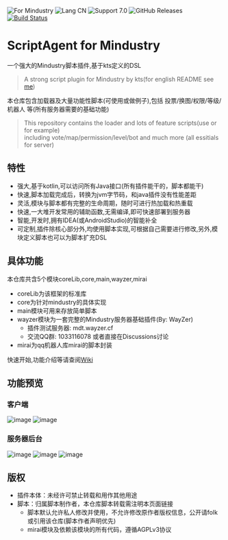 ![For Mindustry](https://img.shields.io/badge/For-Mindustry-orange)
![Lang CN](https://img.shields.io/badge/Lang-ZH--CN-blue)
![Support 7.0](https://img.shields.io/badge/Support_Version-7.0(135)-success)
![GitHub Releases](https://img.shields.io/github/downloads/way-zer/ScriptAgent4MindustryExt/latest/total)
[![Build Status](https://travis-ci.com/way-zer/ScriptAgent4MindustryExt.svg?branch=7.0)](https://travis-ci.com/way-zer/ScriptAgent4MindustryExt)

# ScriptAgent for Mindustry
一个强大的Mindustry脚本插件,基于kts定义的DSL  
> A strong script plugin for Mindustry by kts(for english README see [me](./README_en.md))  

本仓库包含加载器及大量功能性脚本(可使用或做例子),包括 投票/换图/权限/等级/机器人 等(所有服务器需要的基础功能)
> This repository contains the loader and lots of feature scripts(use or for example)  
> including vote/map/permission/level/bot and much more (all essitials for server)

## 特性

- 强大,基于kotlin,可以访问所有Java接口(所有插件能干的，脚本都能干)
- 快速,脚本加载完成后，转换为jvm字节码，和java插件没有性能差距
- 灵活,模块与脚本都有完整的生命周期，随时可进行热加载和热重载
- 快速,一大堆开发常用的辅助函数,无需编译,即可快速部署到服务器
- 智能,开发时,拥有IDEA(或AndroidStudio)的智能补全
- 可定制,插件除核心部分外,均使用脚本实现,可根据自己需要进行修改,另外,模块定义脚本也可以为脚本扩充DSL

## 具体功能

本仓库共含5个模块coreLib,core,main,wayzer,mirai

* coreLib为该框架的标准库
* core为针对mindustry的具体实现
* main模块可用来存放简单脚本
* wayzer模块为一套完整的Mindustry服务器基础插件(By: WayZer)
  * 插件测试服务器: mdt.wayzer.cf
  * 交流QQ群: 1033116078 或者直接在Discussions讨论
* mirai为qq机器人库mirai的脚本封装

快速开始,功能介绍等请查阅[Wiki](https://github.com/way-zer/ScriptAgent4MindustryExt/wiki)

## 功能预览
### 客户端
![image](https://user-images.githubusercontent.com/15688938/132090295-59a57f81-cc72-4ab5-8c10-deadf7ae452a.png)
![image](https://user-images.githubusercontent.com/15688938/132090317-cc62339d-8ce5-4906-90d0-e8fda1bacf36.png)

### 服务器后台
![image](https://user-images.githubusercontent.com/15688938/132090197-e041d11c-e09a-49ee-94e8-d2cdae30038f.png)
![image](https://user-images.githubusercontent.com/15688938/132090212-1f924326-4ba7-43be-bbb8-e055599fa75c.png)
![image](https://user-images.githubusercontent.com/15688938/132090238-bbfcaf2e-154a-446c-9d1f-92f391835f0a.png)

## 版权

- 插件本体：未经许可禁止转载和用作其他用途
- 脚本：归属脚本制作者，本仓库脚本转载需注明本页面链接
  - 脚本默认允许私人修改并使用，不允许修改原作者版权信息，公开请folk或引用该仓库(脚本作者声明优先)
  - mirai模块及依赖该模块的所有代码，遵循AGPLv3协议
